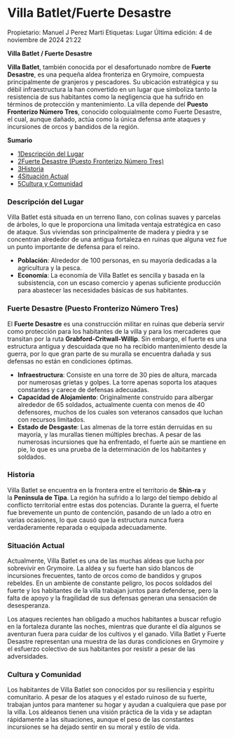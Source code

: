 # Villa Batlet/Fuerte Desastre

Propietario: Manuel J Perez Marti
Etiquetas: Lugar
Última edición: 4 de noviembre de 2024 21:22

**Villa Batlet / Fuerte Desastre**

**Villa Batlet**, también conocida por el desafortunado nombre de **Fuerte Desastre**, es una pequeña aldea fronteriza en Grymoire, compuesta principalmente de granjeros y pescadores. Su ubicación estratégica y su débil infraestructura la han convertido en un lugar que simboliza tanto la resistencia de sus habitantes como la negligencia que ha sufrido en términos de protección y mantenimiento. La villa depende del **Puesto Fronterizo Número Tres**, conocido coloquialmente como Fuerte Desastre, el cual, aunque dañado, actúa como la única defensa ante ataques y incursiones de orcos y bandidos de la región.

**Sumario**

- [1Descripción del Lugar](https://islas-cristal.fandom.com/es/wiki/Villa_Batlet/Fuerte_Desastre#Descripci%C3%B3n_del_Lugar)
- [2Fuerte Desastre (Puesto Fronterizo Número Tres)](https://islas-cristal.fandom.com/es/wiki/Villa_Batlet/Fuerte_Desastre#Fuerte_Desastre_(Puesto_Fronterizo_N%C3%BAmero_Tres))
- [3Historia](https://islas-cristal.fandom.com/es/wiki/Villa_Batlet/Fuerte_Desastre#Historia)
- [4Situación Actual](https://islas-cristal.fandom.com/es/wiki/Villa_Batlet/Fuerte_Desastre#Situaci%C3%B3n_Actual)
- [5Cultura y Comunidad](https://islas-cristal.fandom.com/es/wiki/Villa_Batlet/Fuerte_Desastre#Cultura_y_Comunidad)

### **Descripción del Lugar**

Villa Batlet está situada en un terreno llano, con colinas suaves y parcelas de árboles, lo que le proporciona una limitada ventaja estratégica en caso de ataque. Sus viviendas son principalmente de madera y piedra y se concentran alrededor de una antigua fortaleza en ruinas que alguna vez fue un punto importante de defensa para el reino.

- **Población**: Alrededor de 100 personas, en su mayoría dedicadas a la agricultura y la pesca.
- **Economía**: La economía de Villa Batlet es sencilla y basada en la subsistencia, con un escaso comercio y apenas suficiente producción para abastecer las necesidades básicas de sus habitantes.

### **Fuerte Desastre (Puesto Fronterizo Número Tres)**

El **Fuerte Desastre** es una construcción militar en ruinas que debería servir como protección para los habitantes de la villa y para los mercaderes que transitan por la ruta **Grabford-Critwall-Willip**. Sin embargo, el fuerte es una estructura antigua y descuidada que no ha recibido mantenimiento desde la guerra, por lo que gran parte de su muralla se encuentra dañada y sus defensas no están en condiciones óptimas.

- **Infraestructura**: Consiste en una torre de 30 pies de altura, marcada por numerosas grietas y golpes. La torre apenas soporta los ataques constantes y carece de defensas adecuadas.
- **Capacidad de Alojamiento**: Originalmente construido para albergar alrededor de 65 soldados, actualmente cuenta con menos de 40 defensores, muchos de los cuales son veteranos cansados que luchan con recursos limitados.
- **Estado de Desgaste**: Las almenas de la torre están derruidas en su mayoría, y las murallas tienen múltiples brechas. A pesar de las numerosas incursiones que ha enfrentado, el fuerte aún se mantiene en pie, lo que es una prueba de la determinación de los habitantes y soldados.

### **Historia**

Villa Batlet se encuentra en la frontera entre el territorio de **Shin-ra** y la **Península de Tipa**. La región ha sufrido a lo largo del tiempo debido al conflicto territorial entre estas dos potencias. Durante la guerra, el fuerte fue brevemente un punto de contención, pasando de un lado a otro en varias ocasiones, lo que causó que la estructura nunca fuera verdaderamente reparada o equipada adecuadamente.

### **Situación Actual**

Actualmente, Villa Batlet es una de las muchas aldeas que lucha por sobrevivir en Grymoire. La aldea y su fuerte han sido blancos de incursiones frecuentes, tanto de orcos como de bandidos y grupos rebeldes. En un ambiente de constante peligro, los pocos soldados del fuerte y los habitantes de la villa trabajan juntos para defenderse, pero la falta de apoyo y la fragilidad de sus defensas generan una sensación de desesperanza.

Los ataques recientes han obligado a muchos habitantes a buscar refugio en la fortaleza durante las noches, mientras que durante el día algunos se aventuran fuera para cuidar de los cultivos y el ganado. Villa Batlet y Fuerte Desastre representan una muestra de las duras condiciones en Grymoire y el esfuerzo colectivo de sus habitantes por resistir a pesar de las adversidades.

### **Cultura y Comunidad**

Los habitantes de Villa Batlet son conocidos por su resiliencia y espíritu comunitario. A pesar de los ataques y el estado ruinoso de su fuerte, trabajan juntos para mantener su hogar y ayudan a cualquiera que pase por la villa. Los aldeanos tienen una visión práctica de la vida y se adaptan rápidamente a las situaciones, aunque el peso de las constantes incursiones se ha dejado sentir en su moral y estilo de vida.